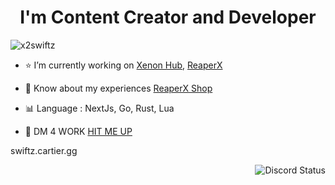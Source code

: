 <h1 align="center">I'm Content Creator and Developer</h1>

<p align="left"> <img src="https://komarev.com/ghpvc/?username=x2swiftz&label=Profile%20views&color=0e75b6&style=flat" alt="x2swiftz" /> </p>

- ⭐ I’m currently working on [Xenon Hub](https://xenonhub.pro), [ReaperX](https://reaperx.pro)

- 📄 Know about my experiences [ReaperX Shop](https://reaperx.net)

- 📊 Language : NextJs, Go, Rust, Lua

- 💬 DM 4 WORK [HIT ME UP](https://slat.cc/x2swiftz)

swiftz.cartier.gg

<img align="right" src="https://lanyard.cnrad.dev/api/367888565197078528" alt="Discord Status">
